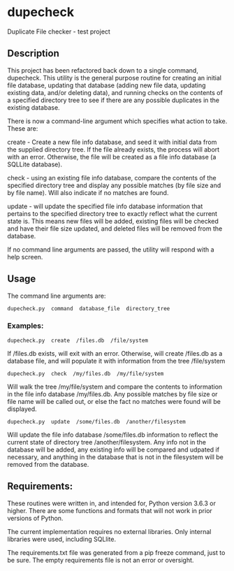 # dupecheck
Duplicate File checker - test project

## Description
This project has been refactored back down to a single command, dupecheck. This utility is the general purpose routine for creating an initial file database, updating that database (adding new file data, updating existing data, and/or deleting data), and running checks on the contents of a specified directory tree to see if there are any possible duplicates in the existing database.

There is now a command-line argument which specifies what action to take. These are:

create - Create a new file info database, and seed it with initial data from the supplied directory tree. If the file already exists, the process will abort with an error. Otherwise, the file will be created as a file info database (a SQLLite database).

check - using an existing file info database, compare the contents of the specified directory tree and display any possible matches (by file size and by file name). Will also indicate if no matches are found.

update - will update the specified file info database information that pertains to the specified directory tree to exactly reflect what the current state is. This means new files will be added, existing files will be checked and have their file size updated, and deleted files will be removed from the database.

If no command line arguments are passed, the utility will respond with a help screen.

## Usage
The command line arguments are:

```dupecheck.py  command  database_file  directory_tree```

### Examples:

```dupecheck.py  create  /files.db  /file/system```

If /files.db exists, will exit with an error. Otherwise, will create /files.db as a database file, and will populate it with information from the tree /file/system

```dupecheck.py  check  /my/files.db  /my/file/system```

Will walk the tree /my/file/system and compare the contents to information in the file info database /my/files.db. Any possible matches by file size or file name will be called out, or else the fact no matches were found will be displayed.

```dupecheck.py  update  /some/files.db  /another/filesystem```

Will update the file info database /some/files.db information to reflect the current state of directory tree /another/filesystem. Any info not in the database will be added, any existing info will be compared and udpated if necessary, and anything in the database that is not in the filesystem will be removed from the database.

## Requirements:

These routines were written in, and intended for, Python version 3.6.3 or higher. There are some functions and formats that will not work in prior versions of Python.

The current implementation requires no external libraries. Only internal libraries were used, including SQLlite.

The requirements.txt file was generated from a pip freeze command, just to be sure. The empty requirements file is not an error or oversight.

